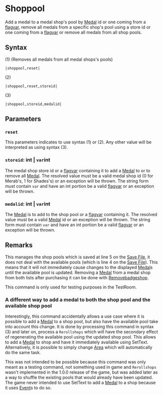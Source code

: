 # Shoppool

Add a medal to a medal shop's pool by [Medal](../../../Enums%20and%20IDs/Medal.md) id or one coming from a [flagvar](../../../Flags%20arrays/flagvar.md), remove all medals from a specific shop's pool using a store id or one coming from a [flagvar](../../../Flags%20arrays/flagvar.md) or remove all medals from all shop pools.

## Syntax

(1) (Removes all medals from all medal shops's pools)

````
|shoppool,reset|
````

(2)

````
|shoppool,reset,storeid|
````

(3)

````
|shoppool,storeid,medalid|
````

## Parameters

### `reset`

This parameters indicates to use syntax (1) or (2). Any other value will be interpreted as using syntax (3).

### `storeid`: int | `var`int

The medal shop store id or a [flagvar](../../../Flags%20arrays/flagvar.md) containing it to add a [Medal](../../../Enums%20and%20IDs/Medal.md) to or to remove all [Medal](../../../Enums%20and%20IDs/Medal.md). The resolved value must be a valid medal shop id (0 for Merab's, 1 for Shades's) or an exception will be thrown. The string form must contain `var` and have an int portion be a valid [flagvar](../../../Flags%20arrays/flagvar.md) or an exception will be thrown.

### `medalid`: int | `var`int

The [Medal](../../../Enums%20and%20IDs/Medal.md) is to add to the shop pool or a [flagvar](../../../Flags%20arrays/flagvar.md) containing it. The resolved value must be a valid [Medal](../../../Enums%20and%20IDs/Medal.md) id or an exception will be thrown. The string form must contain `var` and have an int portion be a valid [flagvar](../../../Flags%20arrays/flagvar.md) or an exception will be thrown.

## Remarks

This manages the shop pools which is saved at line 5 on the [Save File](../../../Data%20format/Save%20File.md), it does not deal with the available pools (which is line 4 on the [Save File](../../../Data%20format/Save%20File.md)). This means that it will not immediately cause changes to the displayed [Medal](../../../Enums%20and%20IDs/Medal.md)s until the available pool is updated. Removing a [Medal](../../../Enums%20and%20IDs/Medal.md) from a medal shop from both lists after purchasing it can be done with [Removebadgeshop](Removebadgeshop.md).

This command is only used for testing purposes in the TestRoom.

### A different way to add a medal to both the shop pool and the available shop pool

Interestingly, this command accidentally allows a use case where it is possible to add a [Medal](../../../Enums%20and%20IDs/Medal.md) to a shop pool, but also have the available pool take into account this change. It is done by processing this command in syntax (3) and later on, process a `Rerollshops` which will have the secondary effect of regenerating the available pool using the updated shop pool. This allows to add a [Medal](../../../Enums%20and%20IDs/Medal.md) to shop and have it immediately available using SetText. Alternatively, it is possible to simply change [Area](Area.md) which will automatically do the same task.

This was not intended to be possible because this command was only meant as a testing command, not something used in game and `Rerollshops` wasn't implemented in the 1.0.0 release of the game, but was added later as a way to shuffle the existing pools that would already have been updated. The game never intended to use SetText to add a [Medal](../../../Enums%20and%20IDs/Medal.md) to a shop because it uses [Event](Event.md)s to do so.
